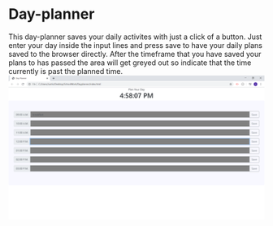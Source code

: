 # Day-planner

This day-planner saves your daily activites with just a click of a button. Just enter your day inside the input lines and press save to have your daily plans saved to the browser directly. After the timeframe that you have saved your plans to has passed the area will get greyed out so indicate that the time currently is past the planned time.
![alt text](https://github.com/justin8837/Day-planner/blob/master/example-img.png)
